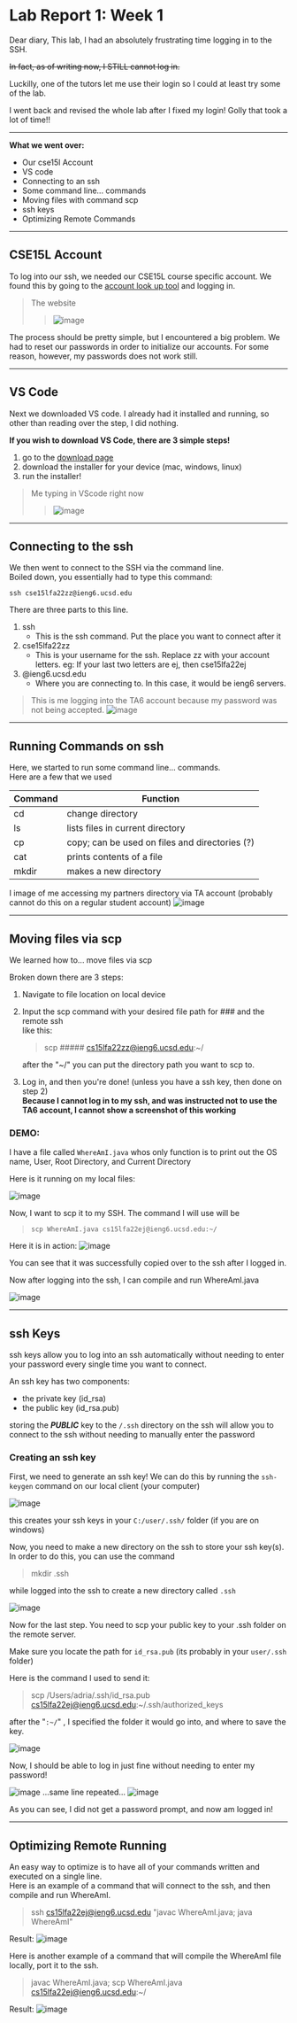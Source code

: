 
# Lab Report 1: Week 1 



Dear diary,
This lab, I had an absolutely frustrating time logging in to the SSH. 

~~In fact, as of writing now, I STILL cannot log in.~~

Luckilly, one of the tutors let me use their login so I could at least try some of the lab.

I went back and revised the whole lab after I fixed my login! Golly that took a lot of time!!

-----------------


**What we went over:**
- Our cse15l Account
- VS code
- Connecting to an ssh 
- Some command line... commands
- Moving files with command scp
- ssh keys
- Optimizing Remote Commands

------


## CSE15L Account
To log into our ssh, we needed our CSE15L course specific account.
We found this by going to the [account look up tool](https://sdacs.ucsd.edu/~icc/index.php) and logging in.

>The website
>>![image](./w1images/accountLookup.png)

The process should be pretty simple, but I encountered a big problem. We had to reset our passwords in order to initialize our accounts. For some reason, however, my passwords does not work still.


-----

## VS Code

Next we downloaded VS code. I already had it installed and running, so other than reading over the step, I did nothing. 


**If you wish to download VS Code, there are 3 simple steps!**

1. go to the [download page](https://code.visualstudio.com/)
2. download the installer for your device (mac, windows, linux)
3. run the installer!


> Me typing in VScode right now
>> ![image](./w1images/vscode.png)

---
## Connecting to the ssh

We then went to connect to the SSH via the command line.  
Boiled down, you essentially had to type this command:

    ssh cse15lfa22zz@ieng6.ucsd.edu

There are three parts to this line. 
1. ssh 
    - This is the ssh command. Put the place you want to connect after it
2. cse15lfa22zz
    - This is your username for the ssh. Replace zz with your account letters. eg: If your last two letters are ej, then cse15lfa22ej
3. @ieng6.ucsd.edu
    - Where you are connecting to. In this case, it would be ieng6 servers.
> This is me logging into the TA6 account because my password was not being accepted.
![image](./w1images/sshLogged.png)


---
## Running Commands on ssh
Here, we started to run some command line... commands.  
Here are a few that we used

| Command | Function |
| ------- | -------- |
| cd     | change directory |
| ls     | lists files in current directory |
| cp     | copy; can be used on files and directories (?) |
| cat    | prints contents of a file |
| mkdir  | makes a new directory |

I image of me accessing my partners directory via TA account (probably cannot do this on a regular student account)
 ![image](./w1images/sshcommands.png)


-----
## Moving files via scp
We learned how to... move files via scp

Broken down there are 3 steps:
1. Navigate to file location on local device
2. Input the scp command with your desired file path for ### and the remote ssh  
    like this:
    
    >scp ##### cs15lfa22zz@ieng6.ucsd.edu:~/

    
    after the "~/" you can put the directory path you want to scp to.

3. Log in, and then you're done! (unless you have a ssh key, then done on step 2)  
**Because I cannot log in to my ssh, and was instructed not to use the TA6 account, I cannot show a screenshot of this working**

### DEMO:

I have a file called `WhereAmI.java` whos only function is to print out the OS name, User, Root Directory, and Current Directory

Here is it running on my local files:


 ![image](w1images\localWhereAmI.png)



Now, I want to scp it to my SSH. The command
I will use will be
> `scp WhereAmI.java cs15lfa22ej@ieng6.ucsd.edu:~/`

Here it is in action:
![image](w1images/scpWhereAmI.png)


You can see that it was successfully copied over to the ssh after I logged in.

Now after logging into the ssh, I can compile and run WhereAmI.java

![image](w1images/logInAndRunWhereAmI.png)




-----
## ssh Keys

ssh keys allow you to log into an ssh automatically without needing to enter your password every single time you want to connect.  

An ssh key has two components: 
- the private key   (id_rsa) 
- the public key    (id_rsa.pub)

storing the ***PUBLIC*** key to the `/.ssh` directory on the ssh will allow you to connect to the ssh without needing to manually enter the password



### Creating an ssh key

First, we need to generate an ssh key!
We can do this by running the `ssh-keygen` command on our local client (your computer)

![image](w1images/generateKey.png)

this creates your ssh keys in your `C:/user/.ssh/` folder
(if you are on windows)

Now, you need to make a new directory on the ssh to store your ssh key(s). In order to do this, you can use the command

> mkdir .ssh

while logged into the ssh to create a new directory called `.ssh`

![image](w1images/mkdirNewSSH.png)


Now for the last step. You need to scp your public key to your .ssh folder on the remote server.


Make sure you locate the path for `id_rsa.pub` (its probably in your `user/.ssh` folder)

Here is the command I used to send it:
> scp /Users/adria/.ssh/id_rsa.pub cs15lfa22ej@ieng6.ucsd.edu:~/.ssh/authorized_keys

after the "`:~/`" , I specified the folder it would go into, and where to save the key.

![image](w1images/scpKey.png)



Now, I should be able to log in just fine without needing to enter my password!

![image](w1images/loginPt1.png)
...same line repeated...
![image](w1images/loginPt2.png)


As you can see, I did not get a password prompt, and now am logged in!


------

## Optimizing Remote Running

An easy way to optimize is to have all of your commands written and executed on a single line.   
Here is an example of a command that will connect to the ssh, and then compile and run WhereAmI.

   > ssh cs15lfa22ej@ieng6.ucsd.edu "javac WhereAmI.java; java WhereAmI"

Result:
![image](w1images/optimize1.png)




Here is another example of a command that will compile the WhereAmI file locally, port it to the ssh.

   > javac WhereAmI.java; scp WhereAmI.java cs15lfa22ej@ieng6.ucsd.edu:~/ 

Result:
![image](w1images/optimize2.png)
    
